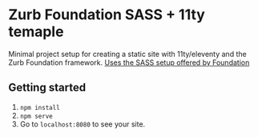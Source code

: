 # Zurb Foundation SASS + 11ty temaple
Minimal project setup for creating a static site with 11ty/eleventy and the Zurb Foundation framework. 
[Uses the SASS setup offered by Foundation ](https://get.foundation/sites/docs/installation.html)

## Getting started
1. `npm install`
2. `npm serve`
3. Go to `localhost:8080` to see your site.
